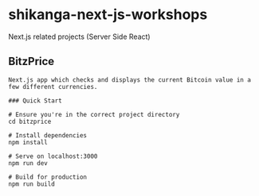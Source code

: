 # shikanga-next-js-workshops
Next.js related projects (Server Side React)

## BitzPrice
```
Next.js app which checks and displays the current Bitcoin value in a few different currencies.

### Quick Start

# Ensure you're in the correct project directory
cd bitzprice

# Install dependencies
npm install

# Serve on localhost:3000
npm run dev

# Build for production
npm run build
```

